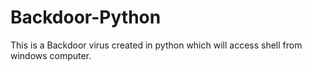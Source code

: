 # Backdoor-Python
This is a Backdoor virus created in python which will access shell from windows computer.
